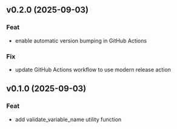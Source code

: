 ## v0.2.0 (2025-09-03)

### Feat

- enable automatic version bumping in GitHub Actions

### Fix

- update GitHub Actions workflow to use modern release action

## v0.1.0 (2025-09-03)

### Feat

- add validate_variable_name utility function
